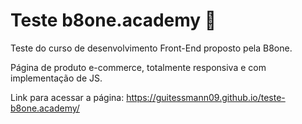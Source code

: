 # Teste b8one.academy 🚀
Teste do curso de desenvolvimento Front-End proposto pela B8one.

Página de produto e-commerce, totalmente responsiva e com implementação de JS.

Link para acessar a página: https://guitessmann09.github.io/teste-b8one.academy/
